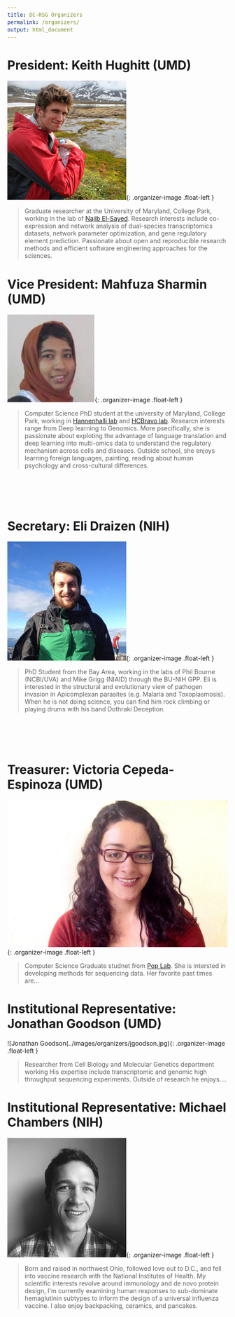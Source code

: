 ```yaml
---
title: DC-RSG Organizers
permalink: /organizers/
output: html_document
---
```


# President: Keith Hughitt (UMD)

![Keith Hughitt](../images/organizers/hughitt.jpg){: .organizer-image .float-left }

> Graduate researcher at the University of Maryland, College Park, working in the lab of [Najib El-Sayed](http://www.najibelsayed.org/research.aspx). Research interests include co-expression and network analysis of dual-species transcriptomics datasets, network parameter optimization, and gene regulatory element prediction. Passionate about open and reproducible research methods and efficient software engineering approaches for the sciences.


#                               
# Vice President: Mahfuza Sharmin (UMD)

![Mahfuza Sharmin](../images/organizers/sharmin.jpg){: .organizer-image .float-left }

> Computer Science PhD student at the university of Maryland, College Park, working in [Hannenhalli lab](http://www.cbcb.umd.edu/~sridhar/) and [HCBravo lab](http://www.hcbravo.org). Researcn interests range from Deep learning to Genomics. More psecifically, she is passionate about exploting the advantage of language translation and deep learning into multi-omics data to understand the regulatory mechanism across cells and diseases. Outside school, she enjoys learning foreign languages, painting, reading about human psychology and cross-cultural differences.


#                       
# Secretary: Eli Draizen (NIH)

![Eli Draizen](../images/organizers/draizen.jpg){: .organizer-image .float-left }

> PhD Student from the Bay Area, working in the labs of Phil Bourne (NCBI/UVA) and Mike Grigg (NIAID) through the BU-NIH GPP. Eli is interested in the structural and evolutionary view of pathogen invasion in Apicomplexan parasites (e.g. Malaria and Toxoplasmosis). When he is not doing science, you can find him rock climbing or playing drums with his band Dothraki Deception.


#                                  
# Treasurer: Victoria Cepeda-Espinoza (UMD)

![Victoria Cepada](../images/organizers/vicky.jpg){: .organizer-image .float-left }

> Computer Science Graduate studnet from [Pop Lab](http://www.cbcb.umd.edu/~mpop/). She is intersted in developing methods for sequencing data. Her favorite past times are...


#                                                                                        
# Institutional Representative: Jonathan Goodson (UMD)

![Jonathan Goodson(../images/organizers/jgoodson.jpg){: .organizer-image .float-left }

> Researcher from Cell Biology and Molecular Genetics department working His expertise include transcriptomic and genomic high throughput sequencing experiments. Outside of research he enjoys....


#                                                                                  
# Institutional Representative: Michael Chambers (NIH)

![Michael Chambers](../images/organizers/chambers.jpg){: .organizer-image .float-left }

> Born and raised in northwest Ohio, followed love out to D.C., and fell into
> vaccine research with the National Institutes of Health. My scientific
> interests revolve around immunology and de novo protein design, I'm currently
> examining human responses to sub-dominate hemaglutinin subtypes to inform the
> design of a universal influenza vaccine. I also enjoy backpacking, ceramics,
> and pancakes.

